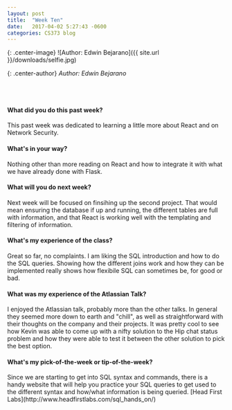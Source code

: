 ```yaml
---
layout: post
title:  "Week Ten"
date:   2017-04-02 5:27:43 -0600
categories: CS373 blog
---
```

{: .center-image}
![Author: Edwin Bejarano]({{ site.url }}/downloads/selfie.jpg)

{: .center-author}
<i> Author: Edwin Bejarano</i>

<br /><br />
<h4><b>What did you do this past week?</b></h4>
This past week was dedicated to learning a little more about React and on Network Security. 

<h4><b>What's in your way?</b></h4>
Nothing other than more reading on React and how to integrate it with what we have already done with Flask.

<h4><b>What will you do next week?</b></h4>
Next week will be focused on finsihing up the second project. That would mean ensuring the database if up and running, the different tables are full with information, and that React is working well with the templating and filtering of information.
 
<h4><b>What's my experience of the class?</b></h4>
Great so far, no complaints. I am liking the SQL introduction and how to do the SQL queries. Showing how the different joins work and how they can be implemented really shows how flexibile SQL can sometimes be, for good or bad.

<h4><b>What was my experience of the Atlassian Talk?</b></h4> 
I enjoyed the Atlassian talk, probably more than the other talks. In general they seemed more down to earth and "chill", as well as straightforward with their thoughts on the company and their projects. It was pretty cool to see how Kevin was able to come up with a nifty solution to the Hip chat status problem and how they were able to test it between the other solution to pick the best option.

<h4><b>What's my pick-of-the-week or tip-of-the-week?</b></h4>
Since we are starting to get into SQL syntax and commands, there is a handy website that will help you practice your SQL queries to get used to the different syntax and how/what information is being queried. [Head First Labs](http://www.headfirstlabs.com/sql_hands_on/)


